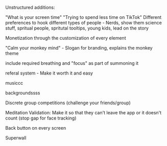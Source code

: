 Unstructured additions:

"What is your screen time" "Trying to spend less time on TikTok"
Different preferences to hook different types of people - Nerds, show them science stuff, spritual people, spritutal tooltips, young kids, lead on the story

Monetization through the customization of every element

"Calm your monkey mind" - Slogan for branding, explains the monkey theme

include required breathing and "focus" as part of summoning it

referal system - Make it worth it and easy

musiccc

backgroundssss

Discrete group competitions (challenge your friends/group)

Meditation Validation: Make it so that they can't leave the app or it doesn't count (stop gap for face tracking)

Back button on every screen

Superwall